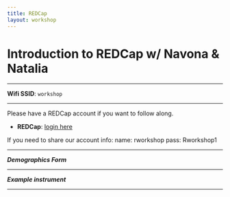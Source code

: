 ```yaml
---
title: REDCap
layout: workshop
---
```


# Introduction to REDCap w/ Navona & Natalia

--------

**Wifi SSID**: `workshop`


---------
Please have a REDCap account if you want to follow along. 

- **REDCap**: [login here](https://edc.camhx.ca/redcap/)

If you need to share our account info: 
name: rworkshop 
pass:  Rworkshop1



---------

***Demographics Form***

---------

***Example instrument***

---------


